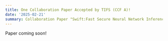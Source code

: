 ```yaml
---
title: One Collaboration Paper Accepted by TIFS (CCF A)!
date: '2025-02-21'
summary: Collaboration Paper "Swift:Fast Secure Neural Network Inference with Fully Homomorphic Encryption" is accepted by IEEE Transactions on Information Forensics & Security (TIFS)!
---
```


Paper coming soon!